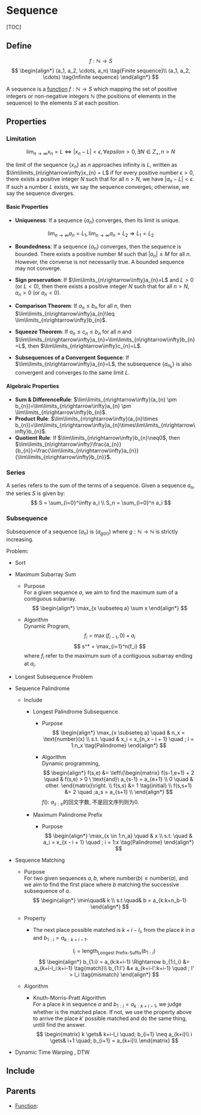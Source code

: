 # Sequence

[TOC]

## Define

$$
f: \mathbb N \to S  \tag{Sequence}
$$
$$
\begin{align*}
(a_1, a_2, \cdots, a_n)  \tag{Finite sequence}\\
(a_1, a_2, \cdots)  \tag{Infinite sequence}
\end{align*}
$$

A sequence is a [function](./Function.md) $f: \mathbb N \to S$ which mapping the set of positive integers or non-negative integers $\mathbb N$ (the positions of elements in the sequence) to the elements $S$ at each position.

## Properties

### Limitation

$$
\lim_{n \to \infty} x_n=L \Leftrightarrow |x_n-L|<\epsilon, \forall epsilon>0, \exists N \in Z_+, n > N  \tag{Limit of Sequence}
$$

the limit of the sequence $\{x_{n}\}$ as $n$ approaches infinity is $L$, written as $\lim\limits_{n\rightarrow\infty}x_{n} = L$ if for every positive number $\epsilon> 0$, there exists a positive integer $N$ such that for all $n > N$, we have $\vert a_{n}-L\vert<\epsilon$. If such a number $L$ exists, we say the sequence converges; otherwise, we say the sequence diverges.

#### Basic Properties

- **Uniqueness**:  If a sequence $\{a_{n}\}$ converges, then its limit is unique.

$$
\lim_{n\rightarrow\infty}a_{n}=L_{1}, \lim_{n\rightarrow\infty}a_{n}=L_{2} \Rightarrow L_{1} = L_{2}
$$

- **Boundedness**: If a sequence $\{a_{n}\}$ converges, then the sequence is bounded. There exists a positive number $M$ such that $\vert a_{n}\vert\leq M$ for all $n$. However, the converse is not necessarily true. A bounded sequence may not converge. 
- **Sign preservation**: If $\lim\limits_{n\rightarrow\infty}a_{n}=L$ and $L>0$ (or $L<0$), then there exists a positive integer $N$ such that for all $n > N$, $a_{n}>0$ (or $a_{n}<0$).

- **Comparison Theorem**: If $a_{n}\leq b_{n}$ for all $n$, then $\lim\limits_{n\rightarrow\infty}a_{n}\leq \lim\limits_{n\rightarrow\infty}b_{n}$.
- **Squeeze Theorem**: If $a_{n}\leq c_{n}\leq b_{n}$ for all $n$ and $\lim\limits_{n\rightarrow\infty}a_{n}=\lim\limits_{n\rightarrow\infty}b_{n}=L$, then $\lim\limits_{n\rightarrow\infty}c_{n}=L$.
- **Subsequences of a Convergent Sequence**: If $\lim\limits_{n\rightarrow\infty}a_{n}=L$, the subsequence $\{a_{n_k}\}$ is also convergent and converges to the same limit $L$.

#### Algebraic Properties
- **Sum & DifferenceRule**: $\lim\limits_{n\rightarrow\infty}(a_{n} \pm b_{n})=\lim\limits_{n\rightarrow\infty}a_{n} \pm \lim\limits_{n\rightarrow\infty}b_{n}$.
- **Product Rule**: $\lim\limits_{n\rightarrow\infty}(a_{n}\times b_{n})=\lim\limits_{n\rightarrow\infty}a_{n}\times\lim\limits_{n\rightarrow\infty}b_{n}$.
- **Quotient Rule**: If $\lim\limits_{n\rightarrow\infty}b_{n}\neq0$, then $\lim\limits_{n\rightarrow\infty}\frac{a_{n}}{b_{n}}=\frac{\lim\limits_{n\rightarrow\infty}a_{n}}{\lim\limits_{n\rightarrow\infty}b_{n}}$.

### Series

A series refers to the sum of the terms of a sequence. Given a sequence $a_n$, the series $S$ is given by:
$$
S = \sum_{i=0}^\infty a_i  \\
S_n = \sum_{i=0}^n a_i
$$

### Subsequence

Subsequence of a sequence $(a_n)$ is $(a_{g(n)})$ where $g : \mathbb N \to \mathbb N$ is strictly increasing.  

Problem:
* Sort

* Maximum Subarray Sum
  - Purpose  
    For a given sequence $a$, we aim to find the maximum sum of a contiguous subarray.
    $$
    \begin{align*}
      \max_{x \subseteq a} \sum x
    \end{align*}
    $$

  - Algorithm  
    Dynamic Program,
    $$
    f_i = \max(f_{i-1}, 0) + a_i
    $$
    $$
    s^* = \max_{i=1}^n(f_i)
    $$
    where $f_i$ refer to the maximum sum of a contiguous subarray ending at $a_i$. 

* Longest Subsequence Problem
* Sequence Palindrome
  - Include
    * Longest Palindrome Subsequence 
      - Purpose 
        $$
        \begin{align*}
          \max_{x \subseteq a} \quad & n_x = \text{number}(x)  \\
          s.t. \quad & x_i = x_{n_x - i + 1}  \quad ; i = 1:n_x  \tag{Palindrome}
        \end{align*}
        $$

      - Algorithm  
        Dynamic programming,
        $$
        \begin{align*}
          f(s,e) &= \left\{\begin{matrix}
            f(s-1,e+1) + 2 \quad & f(s,e) > 0 \ \text{and}\  a_{s-1} = a_{e+1}  \\
            0 \quad & other.
            \end{matrix}\right.  \\
          f(s,s) &= 1  \tag{initial}  \\
          f(s,s+1) &= 2 \quad ;a_s = a_{s+1}  \\
        \end{align*}
        $$
        $f()$: $a_{s:e}$的回文字数, 不是回文序列则为0.

    * Maximum Palindrome Prefix
      - Purpose  
        $$
        \begin{align*}
          \max_{x \in 1:n_a} \quad & x  \\
          s.t. \quad & a_i = x_{x - i + 1}  \quad ; i = 1:x  \tag{Palindrome}
        \end{align*}
        $$

* Sequence Matching
  - Purpose  
    For two given sequences $a, b$, where $\text{number}(b) \le \text{number}(a)$, and we aim to find the first place where $b$ matching the successive subsequence of $a$.
    $$
    \begin{align*}
      \min\quad& k \\
      s.t.\quad& b = a_{k:k+n_b-1}
    \end{align*}
    $$

  - Property  
    - The next place possible matched is $k+i-l_i$, from the place $k$ in $a$ and $b_{1:i} = a_{k:k+i-1}$.

      $$
      l_i = \text{length}_\text{Longest Prefix-Suffix}(b_{1:i})
      $$
      $$
      \begin{align*}
        b_{1:i} = a_{k:k+i-1} \Rightarrow
        b_{1:l_i} &= a_{k+i-l_i:k+i-1}  \tag{match}\\
        b_{1:l'} &≠ a_{k+i-l':k+i-1}  \quad ; l' > l_i  \tag{mismatch}
      \end{align*}
      $$

  - Algorithm
    * Knuth-Morris-Pratt Algorithm  
      For a place $k$ in sequence $a$ and $b_{1:i} = a_{k:k+i-1}$, we judge whether is the matched place. If not, we use the property above to arrive the place $k'$ possible matched and do the same thing, untill find the answer.
      $$
      \begin{matrix}
        k \gets& k+i-l_i \quad; b_{i+1} \neq a_{k+i}\\
        i \gets& i+1 \quad; b_{i+1} = a_{k+i}\\
      \end{matrix}
      $$

* Dynamic Time Warping , DTW

## Include

## Parents

- [Function](./Function.md): 

